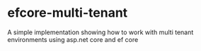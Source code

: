 # efcore-multi-tenant
A simple implementation showing how to work with multi tenant environments using asp.net core and ef core
